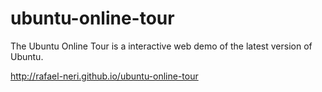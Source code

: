 # ubuntu-online-tour

The Ubuntu Online Tour is a interactive web demo of the latest version of Ubuntu.

http://rafael-neri.github.io/ubuntu-online-tour
